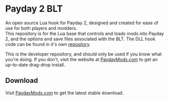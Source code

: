 # Payday 2 BLT
An open source Lua hook for Payday 2, designed and created for ease of use for both players and modders.  
This repository is for the Lua base that controls and loads mods into Payday 2, and the options and save files associated with the BLT. The DLL hook code can be found in it's own [repository](https://github.com/JamesWilko/Payday-2-BLT).

This is the developer repository, and should only be used if you know what you're doing. If you don't, visit the website at [PaydayMods.com](http://paydaymods.com/) to get an up-to-date drag-drop install.  

## Download
Visit [PaydayMods.com](http://paydaymods.com/) to get the latest stable download.  
